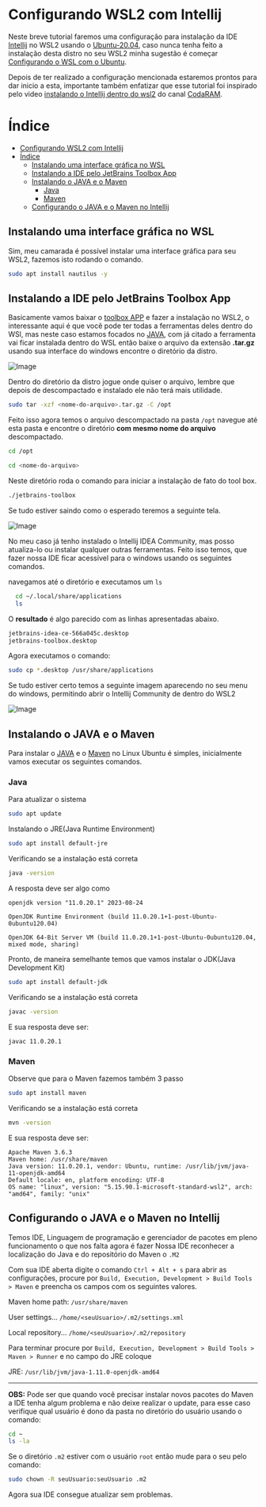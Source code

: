 # Configurando WSL2 com Intellij

Neste breve tutorial faremos uma configuração para instalação da IDE [Intellij](https://www.jetbrains.com) no WSL2 usando o [Ubuntu-20.04](https://ubuntu.com/wsl), caso nunca tenha feito a instalação desta distro no seu WSL2 minha sugestão é começar [Configurando o WSL com o Ubuntu](https://github.com/Wesleyotio/config-wsl-with-ubuntu-zsh).

Depois de ter realizado a configuração mencionada estaremos prontos para dar inicio a esta, importante também enfatizar que esse tutorial foi inspirado pelo video [instalando o Intellij dentro do wsl2](https://www.youtube.com/watch?v=v-e8MRhNkmU) do canal [CodaRAM](https://www.youtube.com/@codaram).

# Índice

- [Configurando WSL2 com Intellij](#configurando-wsl2-com-intellij)
- [Índice](#índice)
  - [Instalando uma interface gráfica no WSL](#instalando-uma-interface-gráfica-no-wsl)
  - [Instalando a IDE pelo JetBrains Toolbox App](#instalando-a-ide-pelo-jetbrains-toolbox-app)
  - [Instalando o JAVA e o Maven](#instalando-o-java-e-o-maven)
    - [Java](#java)
    - [Maven](#maven)
  - [Configurando o JAVA e o Maven no Intellij](#configurando-o-java-e-o-maven-no-intellij)

## Instalando uma interface gráfica no WSL

Sim, meu camarada é possível instalar uma interface gráfica para seu WSL2, fazemos isto rodando o comando.

```sh
sudo apt install nautilus -y
```
## Instalando a IDE pelo JetBrains Toolbox App

Basicamente vamos baixar o [toolbox APP](https://www.jetbrains.com/toolbox-app/) e fazer a instalação no WSL2, o interessante aqui é que você pode ter todas a ferramentas deles dentro do WSl, mas neste caso estamos focados no [JAVA](https://www.java.com), com já citado a ferramenta vai ficar instalada dentro do WSL então baixe o arquivo da extensão **.tar.gz** usando sua interface do windows encontre o diretório da distro.

![Image](tela-diretorio-1.png)  

Dentro do diretório da distro jogue onde quiser o arquivo, lembre que depois de descompactado e instalado ele não terá mais utilidade.

```sh
sudo tar -xzf <nome-do-arquivo>.tar.gz -C /opt
```

Feito isso agora temos o arquivo descompactado na pasta `/opt` navegue até esta pasta e encontre o diretório **com mesmo nome do arquivo** descompactado.

```sh
cd /opt

cd <nome-do-arquivo>
```

Neste diretório roda o comando para iniciar a instalação de fato do tool box.

```sh
./jetbrains-toolbox
```
Se tudo estiver saindo como o esperado teremos a seguinte tela.

![Image](tela-jetbrains-2.png)  

No meu caso já tenho instalado o Intellij IDEA Community, mas posso atualiza-lo ou instalar qualquer outras ferramentas. Feito isso temos, que fazer nossa IDE ficar acessível para o windows usando os seguintes comandos.

navegamos até o diretório e executamos um `ls`
```sh
  cd ~/.local/share/applications
  ls
```
O **resultado** é algo parecido com as linhas apresentadas abaixo.
```sh
jetbrains-idea-ce-566a045c.desktop  
jetbrains-toolbox.desktop  
```
Agora executamos o comando: 
```sh
sudo cp *.desktop /usr/share/applications
```
Se tudo estiver certo temos a seguinte imagem aparecendo no seu menu do windows, permitindo abrir o Intellij Community de dentro do WSL2

![Image](tela-jetbrains-3.png)

## Instalando o JAVA e o Maven

Para instalar o [JAVA](https://www.java.com/) e o [Maven](https://maven.apache.org) no Linux Ubuntu é simples, inicialmente vamos executar os seguintes comandos.
### Java
Para atualizar o sistema
```sh
sudo apt update
```
Instalando o JRE(Java Runtime Environment)
```sh
sudo apt install default-jre
```
Verificando se a instalação está correta

```sh
java -version
```
A resposta deve ser algo como

```
openjdk version "11.0.20.1" 2023-08-24

OpenJDK Runtime Environment (build 11.0.20.1+1-post-Ubuntu-0ubuntu120.04)

OpenJDK 64-Bit Server VM (build 11.0.20.1+1-post-Ubuntu-0ubuntu120.04, mixed mode, sharing)
```
Pronto, de maneira semelhante temos que vamos instalar o JDK(Java Development Kit)

```sh
sudo apt install default-jdk
```
Verificando se a instalação está correta

```sh
javac -version
```
E sua resposta deve ser:
```
javac 11.0.20.1
```
### Maven

Observe que para o Maven fazemos também 3 passo
```sh
sudo apt install maven
```
Verificando se a instalação está correta

```sh
mvn -version
```
E sua resposta deve ser:
```
Apache Maven 3.6.3
Maven home: /usr/share/maven
Java version: 11.0.20.1, vendor: Ubuntu, runtime: /usr/lib/jvm/java-11-openjdk-amd64
Default locale: en, platform encoding: UTF-8
OS name: "linux", version: "5.15.90.1-microsoft-standard-wsl2", arch: "amd64", family: "unix"
```

## Configurando o JAVA e o Maven no Intellij

Temos IDE, Linguagem de programação e gerenciador de pacotes em pleno funcionamento o que nos falta agora é fazer Nossa IDE reconhecer a localização do Java e do repositório do Maven o `.M2`  

Com sua IDE aberta digite o comando `Ctrl + Alt + s` para abrir as configurações, procure por `Build, Execution, Development > Build Tools > Maven` e preencha os campos com os seguintes valores.

Maven home path: `/usr/share/maven`

User settings... `/home/<seuUsuario>/.m2/settings.xml`

Local repository... `/home/<seuUsuario>/.m2/repository`


Para terminar procure por  `Build, Execution, Development > Build Tools > Maven > Runner` e no campo do JRE coloque 

JRE: `/usr/lib/jvm/java-1.11.0-openjdk-amd64`

****

**OBS:** Pode ser que quando você precisar instalar novos pacotes do Maven a IDE tenha algum problema e não deixe realizar o update, para esse caso verifique qual usuário é dono da pasta no diretório do usuário usando o comando:

```sh
cd ~
ls -la
```
Se o diretório `.m2` estiver com o usuário `root` então mude para o seu pelo comando:

```sh
sudo chown -R seuUsuario:seuUsuario .m2  
```
Agora sua IDE consegue atualizar sem problemas. 
